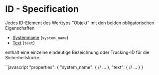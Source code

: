 # ID - Specification

Jedes ID-Element des Werttyps "Objekt" mit den beiden obligatorischen Eigenschaften

* [Systemname](Schwachstellen/Vulnerabilität/ids/id/system_name-spec.de.md) (`system_name`)
* [Text](Schwachstellen/Vulnerabilität/ids/id/text-spec.de.md) (`text`)

enthält eine einzelne eindeutige Bezeichnung oder Tracking-ID für die Sicherheitslücke.

``javascript
"properties": {
  "system_name": {
    // ...
  },
  "text": {
    // ...
  }
}
```
